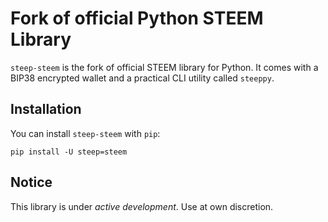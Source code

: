 # Fork of official Python STEEM Library
`steep-steem` is the fork of official STEEM library for Python. It comes with a BIP38 encrypted wallet and a practical CLI utility called `steeppy`.

## Installation
You can install `steep-steem` with `pip`:

```
pip install -U steep=steem
```

## Notice
This library is under *active development*. Use at own discretion.


